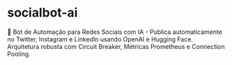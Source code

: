 # socialbot-ai
🤖 Bot de Automação para Redes Sociais com IA - Publica automaticamente no Twitter, Instagram e LinkedIn usando OpenAI e Hugging Face. Arquitetura robusta com Circuit Breaker, Métricas Prometheus e Connection Pooling.
